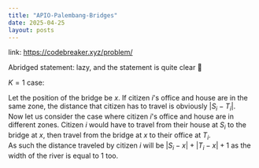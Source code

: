 ```yaml
---
title: "APIO-Palembang-Bridges"
date: 2025-04-25
layout: posts
---
```



link: https://codebreaker.xyz/problem/ 

Abridged statement: lazy, and the statement is quite clear 🤡

$K=1$ case:  


Let the position of the bridge be $x$.
If citizen $i$'s office and house are in the same zone, the distance that citizen has to travel is obviously $|S_i-T_i|$.  
Now let us consider the case where citizen $i$'s office and house are in different zones. 
Citizen $i$ would have to travel from their house at $S_i$ to the bridge at $x$, then travel from the bridge at $x$ to their office at $T_i$.  
As such the distance traveled by citizen $i$ will be $|S_i-x|+|T_i-x|+1$ as the width of the river is equal to $1$ too.


